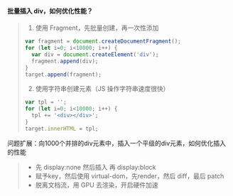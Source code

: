 #### 批量插入 div，如何优化性能？

> 1. 使用 Fragment，先批量创建，再一次性添加
>
> ```js
> var fragment = document.createDocumentFragment();
> for (let i=0; i<10000; i++) {
>   var div = document.createElement('div');
>   fragment.append(div);
> }
> target.append(fragment);
> ```
>
> 2. 使用字符串创建元素（JS 操作字符串速度很快）
>
> ```js
> var tpl = '';
> for (let i=0; i<10000; i++) {
>   tpl += '<div></div>';
> }
> target.innerHTML = tpl;
> ```

问题扩展：向1000个并排的div元素中，插入一个平级的div元素，如何优化插入的性能

> - 先 display:none 然后插入 再 display:block
> - 赋予key，然后使用 virtual-dom，先render，然后 diff，最后 patch
> - 脱离文档流，用 GPU 去渲染，开启硬件加速
